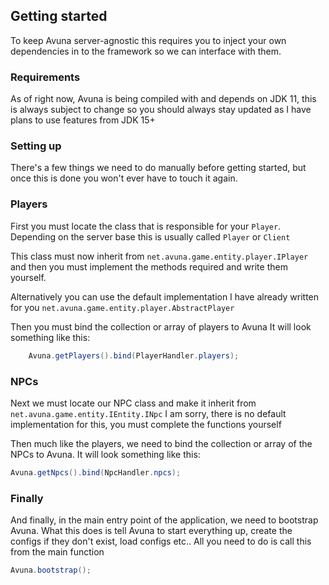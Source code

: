 ## Getting started
To keep Avuna server-agnostic this requires you to inject your own dependencies in to the framework so we can interface with them.

### Requirements
As of right now, Avuna is being compiled with and depends on JDK 11, this is always subject to change so you should always stay updated as I have plans to use features from JDK 15+

### Setting up
There's a few things we need to do manually before getting started, but once this is done you won't ever have to touch it again.


### Players
First you must locate the class that is responsible for your `Player`.
Depending on the server base this is usually called `Player` or `Client`

This class must now inherit from `net.avuna.game.entity.player.IPlayer`
and then you must implement the methods required and write them yourself.

Alternatively you can use the default implementation I have already written for you
`net.avuna.game.entity.player.AbstractPlayer`

Then you must bind the collection or array of players to Avuna
It will look something like this:

```java
    Avuna.getPlayers().bind(PlayerHandler.players);
```

### NPCs

Next we must locate our NPC class and make it inherit from `net.avuna.game.entity.IEntity.INpc`
I am sorry, there is no default implementation for this, you must complete the functions yourself

Then much like the players, we need to bind the collection or array of the NPCs to Avuna.
It will look something like this:

```java
Avuna.getNpcs().bind(NpcHandler.npcs);
```

### Finally
And finally, in the main entry point of the application, we need to bootstrap Avuna.
What this does is tell Avuna to start everything up, create the configs if they don't exist, load configs etc..
All you need to do is call this from the main function
```java
Avuna.bootstrap();
```